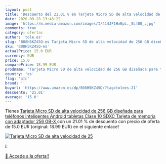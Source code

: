 ```yaml
---
layout: post
title: 'Descuento del 21.01 % en Tarjeta Micro SD de alta velocidad de 25'
date: 2020-09-28 13:43:22
image: 'https://m.media-amazon.com/images/I/414JF1HxBpL._SL400_.jpg'
comments: true
category: ofertas
author: 'tole.es'
slug: 'B08H5KZ45Q-es Tarjeta Micro SD de alta velocidad de 256 GB diseñada para...'
sku: 'B08H5KZ45Q-es'
actualPrice: 15.0 EUR
currency: EUR
price: 15.0
comparePrice: 18.99 EUR
prodname: 'Tarjeta Micro SD de alta velocidad de 256 GB diseñada para teléfonos inteligentes Android  tabletas Clase 10 SDXC Tarjeta de memoria con adaptador  256 GB-X '
country: 'es'
flag: '🇪🇸'
brand: ''
buyurl: 'https://www.amazon.es/dp/B08H5KZ45Q/?tag=tolees-21'
descuento: '21.01'
average: '15.0'
---
```


Tienes [Tarjeta Micro SD de alta velocidad de 256 GB diseñada para teléfonos inteligentes Android  tabletas Clase 10 SDXC Tarjeta de memoria con adaptador  256 GB-X ](https://www.amazon.es/dp/B08H5KZ45Q/?tag=tolees-21) con un 21.01 % de descuento con precio de oferta de 15.0 EUR (original: 18.99 EUR) en el siguiente enlace!

[![Tarjeta Micro SD de alta velocidad de 25](https://m.media-amazon.com/images/I/414JF1HxBpL._SL400_.jpg)](https://www.amazon.es/dp/B08H5KZ45Q/?tag=tolees-21)

ℹ️:


[🛒 Accede a la oferta!!](https://www.amazon.es/dp/B08H5KZ45Q/?tag=tolees-21)
